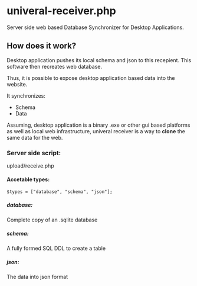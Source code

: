 # univeral-receiver.php
Server side web based Database Synchronizer for Desktop Applications.

## How does it work?
Desktop application pushes its local schema and json to this recepient.
This software then recreates web database.

Thus, it is possible to expose desktop application based data into the website.

It synchronizes:
* Schema
* Data

Assuming, desktop application is a binary .exe or other gui based platforms as well as local web infrastructure, univeral receiver is a way to __clone__ the same data for the web.

### Server side script:
upload/receive.php

#### Accetable types:

    $types = ["database", "schema", "json"];

##### database:
Complete copy of an .sqlite database

##### schema:
A fully formed SQL DDL to create a table

##### json:
The data into json format
